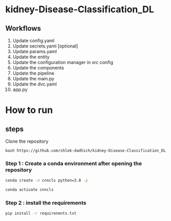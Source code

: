 # kidney-Disease-Classification_DL

## Workflows
1. Update config.yaml
2. Update secrets.yaml [optional]
3. Update params.yaml
4. Update the entity
5. Update the configuration manager in src config
6. Update the components
7. Update the pipeline
8. Update the main.py
9. Update the dvc.yaml
10. app.py

# How to run

## steps

Clone the repository

`bash https://github.com/shlok-dadhich/kidney-Disease-Classification_DL `

### Step 1 : Create a conda environment after opening the repository

```bash
conda create -n cnncls python=3.8 -y
```

```bash
conda activate cnncls
```

### Step 2 : install the requirements

```bash
pip install -r requirenents.txt
```
